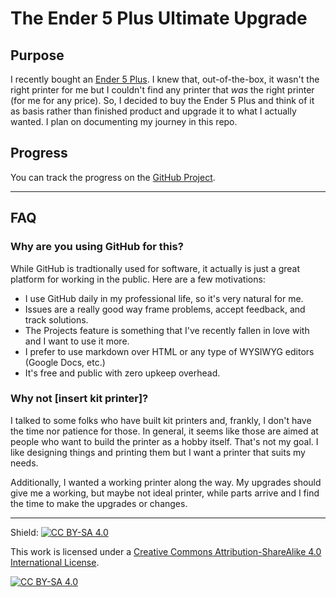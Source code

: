 # The Ender 5 Plus Ultimate Upgrade

## Purpose

I recently bought an [Ender 5 Plus](https://www.creality3dofficial.com/products/creality-ender-5-plus-3d-printer). I knew that, out-of-the-box, it wasn't the right printer for me but I couldn't find any printer that _was_ the right printer (for me for any price). So, I decided to buy the Ender 5 Plus and think of it as basis rather than finished product and upgrade it to what I actually wanted. I plan on documenting my journey in this repo. 

## Progress

You can track the progress on the [GitHub Project](https://github.com/users/stockholmux/projects/2/views/1).

---
## FAQ

### Why are you using GitHub for this?

While GitHub is tradtionally used for software, it actually is just a great platform for working in the public. Here are a few motivations:

* I use GitHub daily in my professional life, so it's very natural for me.
* Issues are a really good way frame problems, accept feedback, and track solutions.
* The Projects feature is something that I've recently fallen in love with and I want to use it more.
* I prefer to use markdown over HTML or any type of WYSIWYG editors (Google Docs, etc.)
* It's free and public with zero upkeep overhead.

### Why not [insert kit printer]?

I talked to some folks who have built kit printers and, frankly, I don't have the time nor patience for those. In general, it seems like those are aimed at people who want to build the printer as a hobby itself. That's not my goal. I like designing things and printing them but I want a printer that suits my needs. 

Additionally, I wanted a working printer along the way. My upgrades should give me a working, but maybe not ideal printer, while parts arrive and I find the time to make the upgrades or changes.

---

Shield: [![CC BY-SA 4.0][cc-by-sa-shield]][cc-by-sa]

This work is licensed under a
[Creative Commons Attribution-ShareAlike 4.0 International License][cc-by-sa].

[![CC BY-SA 4.0][cc-by-sa-image]][cc-by-sa]

[cc-by-sa]: http://creativecommons.org/licenses/by-sa/4.0/
[cc-by-sa-image]: https://licensebuttons.net/l/by-sa/4.0/88x31.png
[cc-by-sa-shield]: https://img.shields.io/badge/License-CC%20BY--SA%204.0-lightgrey.svg
